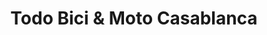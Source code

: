 ---
title: "Todo Bici & Moto Casablanca"
url: /cochabamba/todo-bici-und-moto-casablanca/
shop: bicicleta
---